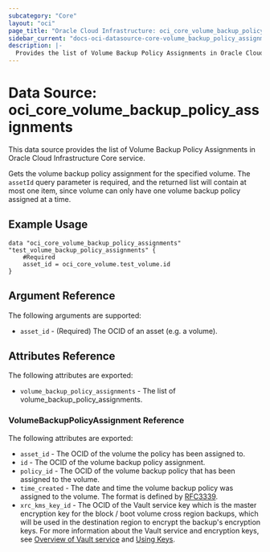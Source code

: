 ```yaml
---
subcategory: "Core"
layout: "oci"
page_title: "Oracle Cloud Infrastructure: oci_core_volume_backup_policy_assignments"
sidebar_current: "docs-oci-datasource-core-volume_backup_policy_assignments"
description: |-
  Provides the list of Volume Backup Policy Assignments in Oracle Cloud Infrastructure Core service
---
```


# Data Source: oci_core_volume_backup_policy_assignments
This data source provides the list of Volume Backup Policy Assignments in Oracle Cloud Infrastructure Core service.

Gets the volume backup policy assignment for the specified volume. The
`assetId` query parameter is required, and the returned list will contain at most
one item, since volume can only have one volume backup policy assigned at a time.


## Example Usage

```hcl
data "oci_core_volume_backup_policy_assignments" "test_volume_backup_policy_assignments" {
	#Required
	asset_id = oci_core_volume.test_volume.id
}
```

## Argument Reference

The following arguments are supported:

* `asset_id` - (Required) The OCID of an asset (e.g. a volume).


## Attributes Reference

The following attributes are exported:

* `volume_backup_policy_assignments` - The list of volume_backup_policy_assignments.

### VolumeBackupPolicyAssignment Reference

The following attributes are exported:

* `asset_id` - The OCID of the volume the policy has been assigned to.
* `id` - The OCID of the volume backup policy assignment.
* `policy_id` - The OCID of the volume backup policy that has been assigned to the volume. 
* `time_created` - The date and time the volume backup policy was assigned to the volume. The format is defined by [RFC3339](https://tools.ietf.org/html/rfc3339). 
* `xrc_kms_key_id` - The OCID of the Vault service key which is the master encryption key for the block / boot volume cross region backups, which will be used in the destination region to encrypt the backup's encryption keys. For more information about the Vault service and encryption keys, see [Overview of Vault service](https://docs.cloud.oracle.com/iaas/Content/KeyManagement/Concepts/keyoverview.htm) and [Using Keys](https://docs.cloud.oracle.com/iaas/Content/KeyManagement/Tasks/usingkeys.htm). 

